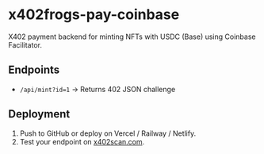 # x402frogs-pay-coinbase

X402 payment backend for minting NFTs with USDC (Base) using Coinbase Facilitator.

## Endpoints
- `/api/mint?id=1` → Returns 402 JSON challenge

## Deployment
1. Push to GitHub or deploy on Vercel / Railway / Netlify.
2. Test your endpoint on [x402scan.com](https://x402scan.com).
